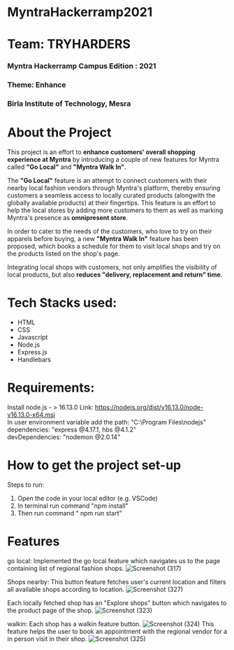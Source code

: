 # MyntraHackerramp2021
<h1>Team: TRYHARDERS</H1>
<H3>Myntra Hackerramp Campus Edition : 2021 </h3>
<h3> Theme: Enhance</h3>
<h3> Birla Institute of Technology, Mesra </h3>

# About the Project
This project is an effort to <b>enhance customers' overall shopping experience at Myntra</b> by introducing a couple of new features for Myntra called <b>"Go Local"</b> and <b>"Myntra Walk In"</b>.<br>

The <b>"Go Local"</b> feature is an attempt to connect customers with their nearby local fashion vendors through Myntra's platform,
thereby ensuring customers a seamless access to locally curated products (alongwith the globally available products) at their
fingertips. This feature is an effort to help the local stores by adding more customers to them as well as marking Myntra's presence as <b>omnipresent store</b>.<br>

In order to cater to the needs of the customers, who love to try on their apparels before buying, a new <b>"Myntra Walk In"</b>
feature has been proposed, which books a schedule for them to visit local shops and try on the products listed on the shop's page.<br>

Integrating local shops with customers, not only amplifies the visibility of local products, but also <b>reduces "delivery, replacement
and return" time</b>.<br>



# Tech Stacks used:
<ul>
<li> HTML
<li> CSS
<li> Javascript
<li> Node.js
<li> Express.js
<li> Handlebars
</ul>

# Requirements:
Install node.js - > 16.13.0  Link: https://nodejs.org/dist/v16.13.0/node-v16.13.0-x64.msi <br>
In user environment variable add the path: "C:\Program Files\nodejs"<br>
dependencies: "express @4.17.1, hbs @4.1.2" <br>
devDependencies: "nodemon @2.0.14"<br>

# How to get the project set-up
Steps to run:
1) Open the code in your local editor (e.g. VSCode)
2) In terminal run command "npm  install" 
3) Then run command " npm run start"

# Features
go local: Implemented the go local feature which navigates us to the page containing list of regional fashion shops. 
![Screenshot (317)](https://user-images.githubusercontent.com/60423959/140631336-656af3bf-6901-4cff-ab22-096ce80bd691.png)


Shops nearby: This button feature fetches user's current location and filters all available shops according to location.
![Screenshot (327)](https://user-images.githubusercontent.com/60423959/140642306-bc47be6d-66b6-442f-8cf5-1bb211a59560.png)



 Each locally fetched shop has an
"Explore shops" button which navigates to the product page of the shop.
![Screenshot (323)](https://user-images.githubusercontent.com/60423959/140631426-66026560-6883-422b-b452-b9bd9ae8d385.png)

walkin: Each shop has a walkin feature button.
![Screenshot (324)](https://user-images.githubusercontent.com/60423959/140631450-a9a3ba3f-e726-46aa-b606-16f2b30dd56f.png)
This feature helps the user to book an appointment with the regional vendor for a in person visit in their shop.
![Screenshot (325)](https://user-images.githubusercontent.com/60423959/140631495-953b5047-6513-4210-8f58-97b10dd8308d.png)


